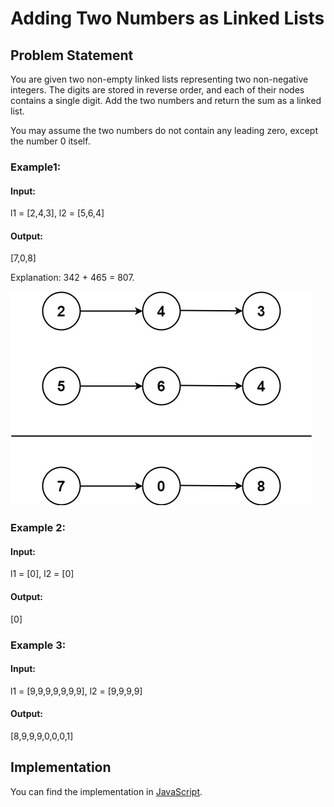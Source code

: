 # Adding Two Numbers as Linked Lists

## Problem Statement

You are given two non-empty linked lists representing two non-negative integers. The digits are stored in reverse order, and each of their nodes contains a single digit. Add the two numbers and return the sum as a linked list.

You may assume the two numbers do not contain any leading zero, except the number 0 itself.

### Example1:

#### Input:

l1 = [2,4,3], l2 = [5,6,4]

#### Output:

[7,0,8]

Explanation: 342 + 465 = 807.

![Alt text](image.png)

### Example 2:

#### Input:

l1 = [0], l2 = [0]

#### Output:

[0]

### Example 3:

#### Input:

l1 = [9,9,9,9,9,9,9], l2 = [9,9,9,9]

#### Output:

[8,9,9,9,0,0,0,1]

## Implementation

You can find the implementation in [JavaScript](solution1.js).
